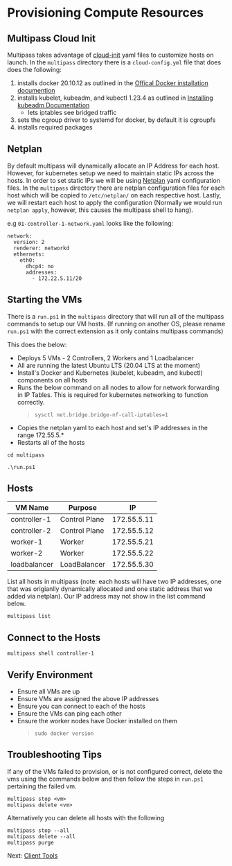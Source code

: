 # Provisioning Compute Resources

## Multipass Cloud Init

Multipass takes advantage of [cloud-init](https://ubuntu.com/blog/using-cloud-init-with-multipass) yaml files to customize hosts on launch. In the `multipass` directory there is a `cloud-config.yml` file that does does the following:

1. installs docker 20.10.12 as outlined in the [Offical Docker installation documention](https://docs.docker.com/engine/install/ubuntu/)
2. installs kubelet, kubeadm, and kubectl 1.23.4 as outlined in [Installing kubeadm Documentation](https://kubernetes.io/docs/setup/production-environment/tools/kubeadm/install-kubeadm/)
    - lets iptables see bridged traffic 
3. sets the cgroup driver to systemd for docker, by default it is cgroupfs
4. installs required packages 

## Netplan

By default multipass will dynamically allocate an IP Address for each host. However, for kubernetes setup we need to maintain static IPs across the hosts. In order to set static IPs we will be using [Netplan](https://netplan.io/) yaml configuration files. In the `multipass` directory there are netplan configuration files for each host which will be copied to `/etc/netplan/` on each respective host. Lastly, we will restart each host to apply the configuration (Normally we would run `netplan apply`, however, this causes the multipass shell to hang).  

e.g `01-controller-1-network.yaml` looks like the following:

```
network:
  version: 2
  renderer: networkd
  ethernets:
    eth0:
      dhcp4: no
      addresses: 
        - 172.22.5.11/20
```
## Starting the VMs

There is a `run.ps1` in the `multipass` directory that will run all of the multipass commands to setup our VM hosts. (If running on another OS, please rename `run.ps1` with the correct extension as it only contains multipass commands)

This does the below:

- Deploys 5 VMs - 2 Controllers, 2 Workers and 1 Loadbalancer
- All are running the latest Ubuntu LTS (20.04 LTS at the moment)
- Install's Docker and Kubernetes (kubelet, kubeadm, and kubectl) components on all hosts
- Runs the below command on all nodes to allow for network forwarding in IP Tables. This is required for kubernetes networking to function correctly.
  > `sysctl net.bridge.bridge-nf-call-iptables=1`
- Copies the netplan yaml to each host and set's IP addresses in the range 172.55.5.*
- Restarts all of the hosts 

```
cd multipass

.\run.ps1
```

## Hosts

| VM Name      | Purpose       | IP          |
|--------------|---------------|-------------|
| controller-1 | Control Plane | 172.55.5.11 |
| controller-2 | Control Plane | 172.55.5.12 |
| worker-1     | Worker        | 172.55.5.21 |
| worker-2     | Worker        | 172.55.5.22 |
| loadbalancer | LoadBalancer  | 172.55.5.30 |

List all hosts in multipass (note: each hosts will have two IP addresses, one that was origianlly dynamically allocated and one static address that we added via netplan). Our IP address may not show in the list command below. 
```
multipass list
```

## Connect to the Hosts

```
multipass shell controller-1
```

## Verify Environment

- Ensure all VMs are up
- Ensure VMs are assigned the above IP addresses
- Ensure you can connect to each of the hosts
- Ensure the VMs can ping each other
- Ensure the worker nodes have Docker installed on them
  > `sudo docker version`

## Troubleshooting Tips

If any of the VMs failed to provision, or is not configured correct, delete the vms using the commands below and then follow the steps in `run.ps1` pertaining the failed vm.

```
multipass stop <vm>
multipass delete <vm>
```

Alternatively you can delete all hosts with the following

```
multipass stop --all
multipass delete --all
multipass purge
```

Next: [Client Tools](03-client-tools.md)
